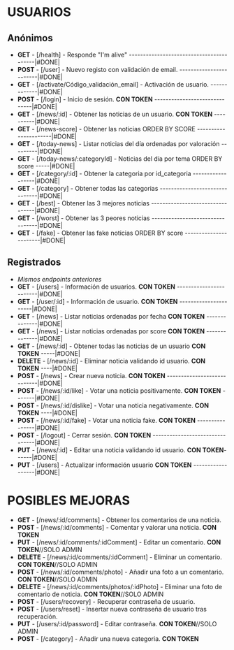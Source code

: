 # USUARIOS

## Anónimos

- **GET** - [/health] - Responde "I'm alive" -----------------------------------------|#DONE|
- **POST** - [/user] - Nuevo registo con validación de email. ------------------------|#DONE|
- **GET** - [/activate/Código_validación_email] - Activación de usuario. -------------|#DONE|
- **POST** - [/login] - Inicio de sesión. **CON TOKEN** ------------------------------|#DONE|
- **GET** - [/news/:id] - Obtener las noticias de un usuario. **CON TOKEN** ----------|#DONE|
- **GET** - [/news-score] - Obtener las noticias ORDER BY SCORE ----------------------|#DONE|
- **GET** - [/today-news] - Listar noticias del día ordenadas por valoración ---------|#DONE|
- **GET** - [/today-news/:categoryId] - Noticias del día por tema ORDER BY score -----|#DONE|
- **GET** - [/category/:id] - Obtener la categoria por id_categoria ------------------|#DONE|
- **GET** - [/category] - Obtener todas las categorias -------------------------------|#DONE|
- **GET** - [/best] - Obtener las 3 mejores noticias ---------------------------------|#DONE|
- **GET** - [/worst] - Obtener las 3 peores noticias ---------------------------------|#DONE|
- **GET** - [/fake] - Obtener las fake noticias ORDER BY score -----------------------|#DONE|

## Registrados

- _Mismos endpoints anteriores_
- **GET** - [/users] - Información de usuarios. **CON TOKEN** ------------------------|#DONE|
- **GET** - [/user/:id] - Información de usuario. **CON TOKEN** ----------------------|#DONE|
- **GET** - [/news] - Listar noticias ordenadas por fecha **CON TOKEN** --------------|#DONE|
- **GET** - [/news] - Listar noticias ordenadas por score **CON TOKEN** --------------|#DONE|
- **GET** - [/news/:id] - Obtener todas las noticias de un usuario **CON TOKEN** -----|#DONE|
- **DELETE** - [/news/:id] - Eliminar noticia validando id usuario. **CON TOKEN** ----|#DONE|
- **POST** - [/news] - Crear nueva noticia. **CON TOKEN** ----------------------------|#DONE|
- **POST** - [/news/:id/like] - Votar una noticia positivamente. **CON TOKEN** -------|#DONE|
- **POST** - [/news/:id/dislike] - Votar una noticia negativamente. **CON TOKEN** ----|#DONE|
- **POST** - [/news/:id/fake] - Votar una noticia fake. **CON TOKEN** ----------------|#DONE|
- **POST** - [/logout] - Cerrar sesión. **CON TOKEN** --------------------------------|#DONE|
- **PUT** - [/news/:id] - Editar una noticia validando id usuario. **CON TOKEN**------|#DONE|
- **PUT** - [/users] - Actualizar información usuario **CON TOKEN** ------------------|#DONE|

# POSIBLES MEJORAS

- **GET** - [/news/:id/comments] - Obtener los comentarios de una noticia.
- **POST** - [/news/:id/comments] - Comentar y valorar una noticia. **CON TOKEN**
- **PUT** - [/news/:id/comments/:idComment] - Editar un comentario. **CON TOKEN**//SOLO ADMIN
- **DELETE** - [/news/:id/comments/:idComment] - Eliminar un comentario. **CON TOKEN**//SOLO ADMIN
- **POST** - [/news/:id/comments/photo] - Añadir una foto a un comentario. **CON TOKEN**//SOLO ADMIN
- **DELETE** - [/news/:id/comments/photos/:idPhoto] - Eliminar una foto de comentario de noticia. **CON TOKEN**//SOLO ADMIN
- **POST** - [/users/recovery] - Recuperar contraseña de usuario.
- **POST** - [/users/reset] - Insertar nueva contraseña de usuario tras recuperación.
- **PUT** - [/users/:id/password] - Editar contraseña. **CON TOKEN**//SOLO ADMIN
- **POST** - [/category] - Añadir una nueva categoria. **CON TOKEN**
